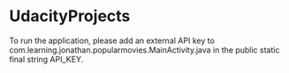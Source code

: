 # UdacityProjects
To run the application, please add an external API key to com.learning.jonathan.popularmovies.MainActivity.java 
in the public static final string API_KEY.
